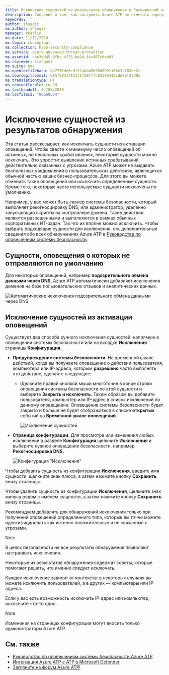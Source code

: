 ```yaml
---
title: Исключение сущностей из результатов обнаружения в Расширенной защите от угроз Azure
description: Сведения о том, как настроить Azure ATP не отмечать определенные действия сущностей как подозрительные.
keywords: ''
author: shsagir
ms.author: shsagir
manager: rkarlin
ms.date: 11/11/2018
ms.topic: conceptual
ms.collection: M365-security-compliance
ms.service: azure-advanced-threat-protection
ms.assetid: cae3ed45-8fbc-4f25-ba24-3cc407c6ea93
ms.reviewer: itargoet
ms.suite: ems
ms.openlocfilehash: bc777fde6cdf12abb45b9608091166e3cf03ee2c
ms.sourcegitcommit: bf5f58317121f1fb0fffc83d8b419cdd7ef27d9a
ms.translationtype: HT
ms.contentlocale: ru-RU
ms.lasthandoff: 04/05/2020
ms.locfileid: "80669564"
---
```

# <a name="excluding-entities-from-detections"></a>Исключение сущностей из результатов обнаружения
Эта статья рассказывает, как исключать сущности из активации оповещений. Чтобы свести к минимуму число оповещений об истинных, но неопасных срабатываниях, некоторые сущности можно исключать. Это упростит выявление истинных срабатываний, действительно связанных с угрозами. Azure ATP может не выдавать бесполезных уведомлений о пользовательских действиях, являющихся обычной частью ваших бизнес-процессов. Для этого вы можете отменить такие оповещения или исключить определенные сущности. Кроме того, некоторые часто используемые сущности исключены по умолчанию. 

Например, у вас может быть сканер системы безопасности, который выполняет рекогносцировку DNS, или администратор, удаленно запускающий скрипты на контроллере домена. Такие действия являются разрешенными и выполняются в рамках обычных корпоративных ИТ-задач. Так что их вполне можно исключить. Чтобы выбрать подходящие сущности для исключения, см. дополнительные сведения обо всех обнаружениях Azure ATP в [Руководстве по оповещениям системы безопасности](suspicious-activity-guide.md).

## <a name="entities-excluded-by-default-from-raising-alerts"></a>Сущности, оповещения о которых не отправляются по умолчанию
 Для некоторых оповещений, например **подозрительного обмена данными через DNS**, Azure ATP автоматически добавляет исключения доменов на базе пользовательских отзывов и аналитических данных. 
 
![Автоматические исключения подозрительного обмена данными через DNS](./media/dns-auto-exclusions.png) 

## <a name="exclude-entities-from-raising-alerts"></a>Исключение сущностей из активации оповещений

Существует два способа ручного исключения сущностей: напрямую в оповещении системы безопасности или на вкладке **Исключения** страницы **Конфигурация**. 

- **Предупреждение системы безопасности**. На временной шкале действий, когда вы получаете оповещение о действии пользователя, компьютера или IP-адреса, которым **разрешено** часто выполнять это действие, сделайте следующее:
  - Щелкните правой кнопкой мыши многоточие в конце строки оповещения системы безопасности по этой сущности и выберите **Закрыть и исключить**. Таким образом вы добавите пользователя, компьютер или IP-адрес в список исключений по данному оповещению. Оповещение системы безопасности будет закрыто и больше не будет отображаться в списке **открытых** событий на **Временной шкале оповещений**.

    ![Исключение сущностей](./media/exclude-in-sa.png)

- **Страница конфигурации**.  Для просмотра или изменения любых исключений в разделе **Конфигурация** щелкните **Исключения** и выберите нужное оповещение безопасности, например **Рекогносцировка DNS**.

    ![Конфигурация "Исключения"](./media/exclusions.png)

Чтобы добавить сущность из конфигурации **Исключения**, введите имя сущности, щелкните знак плюса, а затем нажмите кнопку **Сохранить** внизу страницы.

Чтобы удалить сущность из конфигурации **Исключения**, щелкните знак минуса рядом с именем сущности, а затем нажмите кнопку **Сохранить** внизу страницы.

Рекомендуем добавлять для обнаружений исключения только при получении оповещений определенного типа, которые вы *точно* можете идентифицировать как истинно положительные и не связанные с угрозами. 

> [!NOTE]
> В целях безопасности не все результаты обнаружения позволяют настраивать исключения. 

Некоторые из результатов обнаружения содержат советы, которые помогают решить, что именно следует исключать. 

Каждое исключение зависит от контекста: в некоторых случаях вы можете исключить пользователей, а в других — компьютеры или IP-адреса. 

Если у вас есть возможность исключить IP-адрес или компьютер, исключите что-то одно.

> [!NOTE]
> Изменения на страницах конфигурации могут вносить только администраторы Azure ATP.


## <a name="see-also"></a>См. также

- [Руководство по оповещениям системы безопасности Azure ATP](suspicious-activity-guide.md)
- [Интеграция Azure ATP с ATP в Microsoft Defender](integrate-wd-atp.md)
- [Загляните на форум Azure ATP!](https://aka.ms/azureatpcommunity)
